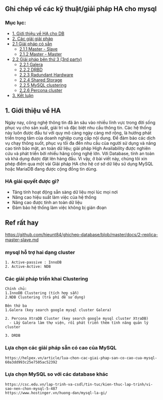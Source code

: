 ## Ghi chép về các kỹ thuật/giải pháp HA cho mysql

### Mục lục:
- [1. Giới thiệu về HA cho DB ](#1)
- [2. Các giải giải pháp ](#2)
- [2.1 Giải pháp có sẵn ](#2.1)	
	- [2.1.1 Master - Slave ](#2.1.1)		
	- [2.1.2 Master - Master ](#2.1.2)	
- [2.2 Giải pháp bên thứ 3 (3rd party) ](#2.2)	
	- [2.2.1 Galera](#2.2.1)	
	- [2.2.2 DRBD ](#2.2.2)	
	- [2.2.3 Radundant Hardware ](#2.2.3)	
	- [2.2.4 Shared Storage ](#2.2.4)	
	- [2.2.5 MySQL clustering  ](#2.2.5)	
	- [2.2.6 Percona cluster  ](#2.2.6)	
- [3. Kết luận ](#3)

<a name="1"></a>

## 1. Giới thiệu về HA

Ngày nay, công nghệ thông tin đã ăn sâu vào nhiều lĩnh vực trong đời sống phục vụ cho sản xuất, giải trí và đặc biệt nhu cầu thông tin. Các hệ thống này luôn được đầu tư với quy mô càng ngày càng mở rộng, là hướng phát triển trọng tâm của doanh nghiệp cung cấp nội dung. Để đảm bảo các dịch vụ chạy thông suốt, phục vụ tối đa đến nhu cầu của người sử dụng và nâng cao tính bảo mật, an toàn dữ liệu; giải pháp High Availability được nghiên cứu và phát triển bởi nhiều hãng công nghệ lớn. Với Database, tính an toàn và khả dụng được đặt lên hàng đầu. Vì vậy, ở bài viết này, chúng tôi xin phép điểm qua một vài Giải pháp HA cho hệ cơ sở dữ liệu sử dụng MySQL hoặc MariaDB đang được cộng đồng tin dùng.

### HA giải quyết được gì?

- Tăng tính hoạt động sẵn sàng dữ liệu mọi lúc mọi nơi
- Nâng cao hiệu suất làm việc của hệ thống
- Nâng cao được tính an toàn dữ liệu
- Đảm bảo hệ thống làm việc không bị gián đoạn


## Ref rất hay
   https://github.com/hieunt84/ghichep-database/blob/master/docs/2-replica-master-slave.md      

### mysql hỗ trợ hai dạng cluster
    1. Active-passive : InnoDB
    2. Active-Active: NDB

### Các giải pháp triển khai Clustering
    Chính chủ:
    1.InnoDB Clustering (tích hợp sẵn)
    2.NDB Clustering (trả phí để sử dụng)

    Bên thứ ba
    1.Galera (key search google mysql cluster Galera)

    2. Percona XtraDB Cluster (key search google mysql cluster XtraDB)
      - Lấy Galera làm thự viện, rồi phát triển thêm tính năng quản lý cluster

    3. DRDB

### Lựa chọn các giải pháp sẵn có cao của MySQL
    https://helpex.vn/article/lua-chon-cac-giai-phap-san-co-cao-cua-mysql-60a3dd993c25e7505ac52392

### Lựa chọn MySQL so  với các database khác
    https://csc.edu.vn/lap-trinh-va-csdl/tin-tuc/kien-thuc-lap-trinh/vi-sao-nen-chon-mysql-5-487
    https://www.hostinger.vn/huong-dan/mysql-la-gi/

